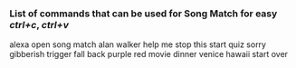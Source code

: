 ### List of commands that can be used for Song Match for easy _ctrl+c_, _ctrl+v_

alexa open song match
alan walker
help me
stop this
start quiz
sorry
gibberish
trigger fall back
purple
red
movie
dinner
venice
hawaii
start over
